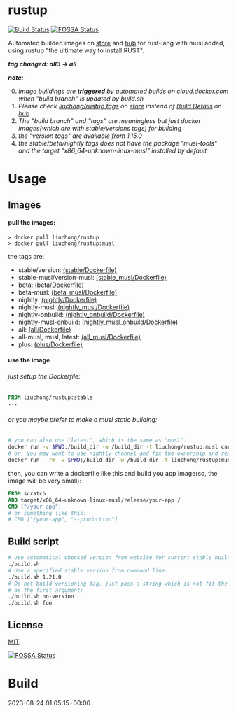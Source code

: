 # rustup

[![Build Status](https://github.com/liuchong/docker-rustup/actions/workflows/build.yml/badge.svg)](https://github.com/liuchong/docker-rustup/actions/workflows/build.yml)
[![FOSSA Status](https://app.fossa.io/api/projects/git%2Bgithub.com%2Fliuchong%2Fdocker-rustup.svg?type=shield)](https://app.fossa.io/projects/git%2Bgithub.com%2Fliuchong%2Fdocker-rustup?ref=badge_shield)

Automated builded images on [store](https://store.docker.com/community/images/liuchong/rustup/) and [hub](https://hub.docker.com/r/liuchong/rustup/) for rust-lang with musl added, using rustup "the ultimate way to install RUST".

***tag changed: all3 -> all***

***note:***

0. *Image buildings are ***triggered*** by automated builds on cloud.docker.com when "build branch" is updated by build.sh*
1. *Please check [liuchong/rustup tags](https://store.docker.com/community/images/liuchong/rustup/tags) on [store](https://store.docker.com/) instead of [Build Details](https://hub.docker.com/r/liuchong/rustup/builds/) on [hub](https://hub.docker.com/)*
2. *The "build branch" and "tags" are meaningless but just docker images(which are with stable/versions tags) for building*
3. *the "version tags" are available from 1.15.0*
4. *the stable/beta/nightly tags does not have the package "musl-tools" and the target "x86_64-unknown-linux-musl" installed by default*

# Usage

## Images

#### pull the images:

``` shell
> docker pull liuchong/rustup
> docker pull liuchong/rustup:musl
```

the tags are:

- stable/version: [(stable/Dockerfile)](https://github.com/liuchong/docker-rustup/blob/master/dockerfiles/stable/Dockerfile)
- stable-musl/version-musl: [(stable_musl/Dockerfile)](https://github.com/liuchong/docker-rustup/blob/master/dockerfiles/stable_musl/Dockerfile)
- beta: [(beta/Dockerfile)](https://github.com/liuchong/docker-rustup/blob/master/dockerfiles/beta/Dockerfile)
- beta-musl: [(beta_musl/Dockerfile)](https://github.com/liuchong/docker-rustup/blob/master/dockerfiles/beta_musl/Dockerfile)
- nightly: [(nightly/Dockerfile)](https://github.com/liuchong/docker-rustup/blob/master/dockerfiles/nightly/Dockerfile)
- nightly-musl: [(nightly_musl/Dockerfile)](https://github.com/liuchong/docker-rustup/blob/master/dockerfiles/nightly_musl/Dockerfile)
- nightly-onbuild: [(nightly_onbuild/Dockerfile)](https://github.com/liuchong/docker-rustup/blob/master/dockerfiles/nightly_onbuild/Dockerfile)
- nightly-musl-onbuild: [(nightly_musl_onbuild/Dockerfile)](https://github.com/liuchong/docker-rustup/blob/master/dockerfiles/nightly_musl_onbuild/Dockerfile)
- all: [(all/Dockerfile)](https://github.com/liuchong/docker-rustup/blob/master/dockerfiles/all/Dockerfile)
- all-musl, musl, latest: [(all_musl/Dockerfile)](https://github.com/liuchong/docker-rustup/blob/master/dockerfiles/all_musl/Dockerfile)
- plus: [(plus/Dockerfile)](https://github.com/liuchong/docker-rustup/blob/master/dockerfiles/plus/Dockerfile)

#### use the image

###### just setup the Dockerfile:

``` dockerfile
FROM liuchong/rustup:stable
...
```

###### or you maybe prefer to make a musl static building:

``` bash
# you can also use "latest", which is the same as "musl".
docker run -v $PWD:/build_dir -w /build_dir -t liuchong/rustup:musl cargo build --release
# or, you may want to use nightly channel and fix the ownership and remove container after run as below:
docker run --rm -v $PWD:/build_dir -w /build_dir -t liuchong/rustup:musl sh -c "rustup run nightly cargo build --release && chown -R $(id -u):$(id -g) target"
```

then, you can write a dockerfile like this and build you app image(so, the image will be very small):

``` dockerfile
FROM scratch
ADD target/x86_64-unknown-linux-musl/release/your-app /
CMD ["/your-app"]
# or something like this:
# CMD ["/your-app", "--production"]
```

## Build script

``` bash
# Use automatical checked version from website for current stable builds:
./build.sh
# Use a specified stable version from command line:
./build.sh 1.21.0
# Do not build versioning tag, just pass a string which is not fit the version pattern,
# as the first argument:
./build.sh no-version
./build.sh foo
```

## License

[MIT](LICENSE)

[![FOSSA Status](https://app.fossa.io/api/projects/git%2Bgithub.com%2Fliuchong%2Fdocker-rustup.svg?type=large)](https://app.fossa.io/projects/git%2Bgithub.com%2Fliuchong%2Fdocker-rustup?ref=badge_large)

# Build

2023-08-24 01:05:15+00:00
